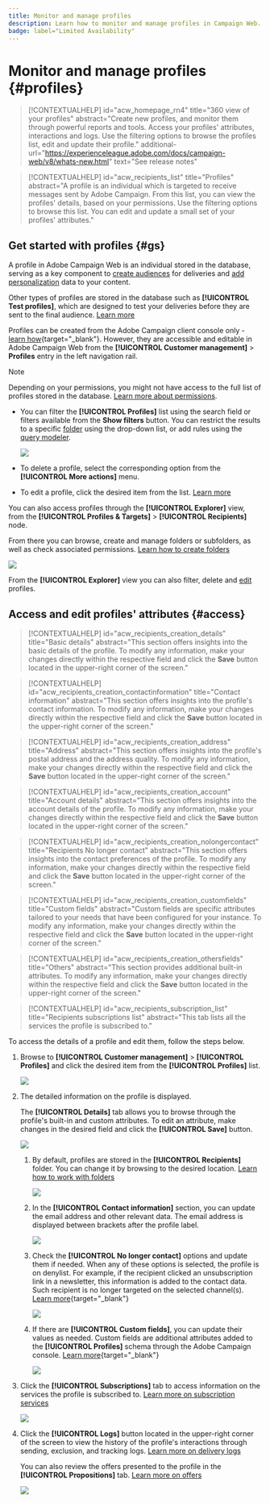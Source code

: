```yaml
---
title: Monitor and manage profiles
description: Learn how to monitor and manage profiles in Campaign Web.
badge: label="Limited Availability"
---
```

# Monitor and manage profiles {#profiles}

>[!CONTEXTUALHELP]
>id="acw_homepage_rn4"
>title="360 view of your profiles"
>abstract="Create new profiles, and monitor them through powerful reports and tools. Access your profiles' attributes, interactions and logs. Use the filtering options to browse the profiles list, edit and update their profile."
>additional-url="https://experienceleague.adobe.com/docs/campaign-web/v8/whats-new.html" text="See release notes"

>[!CONTEXTUALHELP]
>id="acw_recipients_list"
>title="Profiles"
>abstract="A profile is an individual which is targeted to receive messages sent by Adobe Campaign. From this list, you can view the profiles' details, based on your permissions. Use the filtering options to browse this list. You can edit and update a small set of your profiles' attributes."

## Get started with profiles {#gs}

A profile in Adobe Campaign Web is an individual stored in the database, serving as a key component to [create audiences](create-audience.md) for deliveries and [add personalization](../personalization/personalize.md) data to your content.

Other types of profiles are stored in the database such as **[!UICONTROL Test profiles]**, which are designed to test your deliveries before they are sent to the final audience. [Learn more](test-profiles.md)

Profiles can be created from the Adobe Campaign client console only - [learn how](https://experienceleague.adobe.com/docs/campaign/campaign-v8/audience/add-profiles/create-profiles.html){target="_blank"}. However, they are accessible and editable in Adobe Campaign Web from the **[!UICONTROL Customer management]** > **Profiles** entry in the left navigation rail.

>[!NOTE]
>
>Depending on your permissions, you might not have access to the full list of profiles stored in the database. [Learn more about permissions](../get-started/permissions.md).

* You can filter the **[!UICONTROL Profiles]** list using the search field or filters available from the **Show filters** button. You can restrict the results to a specific [folder](../get-started/permissions.md#folders) using the drop-down list, or add rules using the [query modeler](../query/query-modeler-overview.md).

    ![](assets/profiles-list-filters.png)

* To delete a profile, select the corresponding option from the **[!UICONTROL More actions]** menu.

* To edit a profile, click the desired item from the list. [Learn more](#access)

You can also access profiles through the **[!UICONTROL Explorer]** view, from the **[!UICONTROL Profiles & Targets]** > **[!UICONTROL Recipients]** node.

From there you can browse, create and manage folders or subfolders, as well as check associated permissions. [Learn how to create folders](../get-started/permissions.md#folders)

![](assets/profiles-explorer-folder.png)

From the **[!UICONTROL Explorer]** view you can also filter, delete and [edit](#access) profiles.

## Access and edit profiles' attributes {#access}

>[!CONTEXTUALHELP]
>id="acw_recipients_creation_details"
>title="Basic details"
>abstract="This section offers insights into the basic details of the profile. To modify any information, make your changes directly within the respective field and click the **Save** button located in the upper-right corner of the screen."

>[!CONTEXTUALHELP]
>id="acw_recipients_creation_contactinformation"
>title="Contact information"
>abstract="This section offers insights into the profile's contact information. To modify any information, make your changes directly within the respective field and click the **Save** button located in the upper-right corner of the screen."

>[!CONTEXTUALHELP]
>id="acw_recipients_creation_address"
>title="Address"
>abstract="This section offers insights into the profile's postal address and the address quality. To modify any information, make your changes directly within the respective field and click the **Save** button located in the upper-right corner of the screen."

>[!CONTEXTUALHELP]
>id="acw_recipients_creation_account"
>title="Account details"
>abstract="This section offers insights into the account details of the profile. To modify any information, make your changes directly within the respective field and click the **Save** button located in the upper-right corner of the screen."

>[!CONTEXTUALHELP]
>id="acw_recipients_creation_nolongercontact"
>title="Recipients No longer contact"
>abstract="This section offers insights into the contact preferences of the profile. To modify any information, make your changes directly within the respective field and click the **Save** button located in the upper-right corner of the screen."

>[!CONTEXTUALHELP]
>id="acw_recipients_creation_customfields"
>title="Custom fields"
>abstract="Custom fields are specific attributes tailored to your needs that have been configured for your instance. To modify any information, make your changes directly within the respective field and click the **Save** button located in the upper-right corner of the screen."

>[!CONTEXTUALHELP]
>id="acw_recipients_creation_othersfields"
>title="Others"
>abstract="This section provides additional built-in attributes. To modify any information, make your changes directly within the respective field and click the **Save** button located in the upper-right corner of the screen."

>[!CONTEXTUALHELP]
>id="acw_recipients_subscription_list"
>title="Recipients subscriptions list"
>abstract="This tab lists all the services the profile is subscribed to."

To access the details of a profile and edit them, follow the steps below.

1. Browse to **[!UICONTROL Customer management]** > **[!UICONTROL Profiles]** and click the desired item from the **[!UICONTROL Profiles]** list.

    ![](assets/profiles-list-select.png)

1. The detailed information on the profile is displayed.

    The **[!UICONTROL Details]** tab allows you to browse through the profile's built-in and custom attributes. To edit an attribute, make changes in the desired field and click the **[!UICONTROL Save]** button.

    ![](assets/profile-details.png)

    1. By default, profiles are stored in the **[!UICONTROL Recipients]** folder. You can change it by browsing to the desired location. [Learn how to work with folders](../get-started/permissions.md#folders)

        ![](assets/profile-folder.png)

    1. In the **[!UICONTROL Contact information]** section, you can update the email address and other relevant data. The email address is displayed between brackets after the profile label.

        ![](assets/profile-address.png)

    1. Check the **[!UICONTROL No longer contact]** options and update them if needed. When any of these options is selected, the profile is on denylist. For example, if the recipient clicked an unsubscription link in a newsletter, this information is added to the contact data. Such recipient is no longer targeted on the selected channel(s). [Learn more](https://experienceleague.adobe.com/docs/campaign/campaign-v8/send/failures/quarantines.html){target="_blank"}

        ![](assets/profile-no-longer-contact.png)

    1. If there are **[!UICONTROL Custom fields]**, you can update their values as needed. Custom fields are additional attributes added to the **[!UICONTROL Profiles]** schema through the Adobe Campaign console. [Learn more](https://experienceleague.adobe.com/docs/campaign/campaign-v8/developer/shemas-forms/extend-schema.html){target="_blank"}

        ![](assets/profile-custom-fields.png)

1. Click the **[!UICONTROL Subscriptions]** tab to access information on the services the profile is subscribed to. [Learn more on subscription services](manage-services.md)

    ![](assets/profile-subscriptions.png)

1. Click the **[!UICONTROL Logs]** button located in the upper-right corner of the screen to view the history of the profile's interactions through sending, exclusion, and tracking logs. [Learn more on delivery logs](../monitor/delivery-logs.md)

    You can also review the offers presented to the profile in the **[!UICONTROL Propositions]** tab. [Learn more on offers](../msg/offers.md)

    ![](assets/profile-logs.png)
